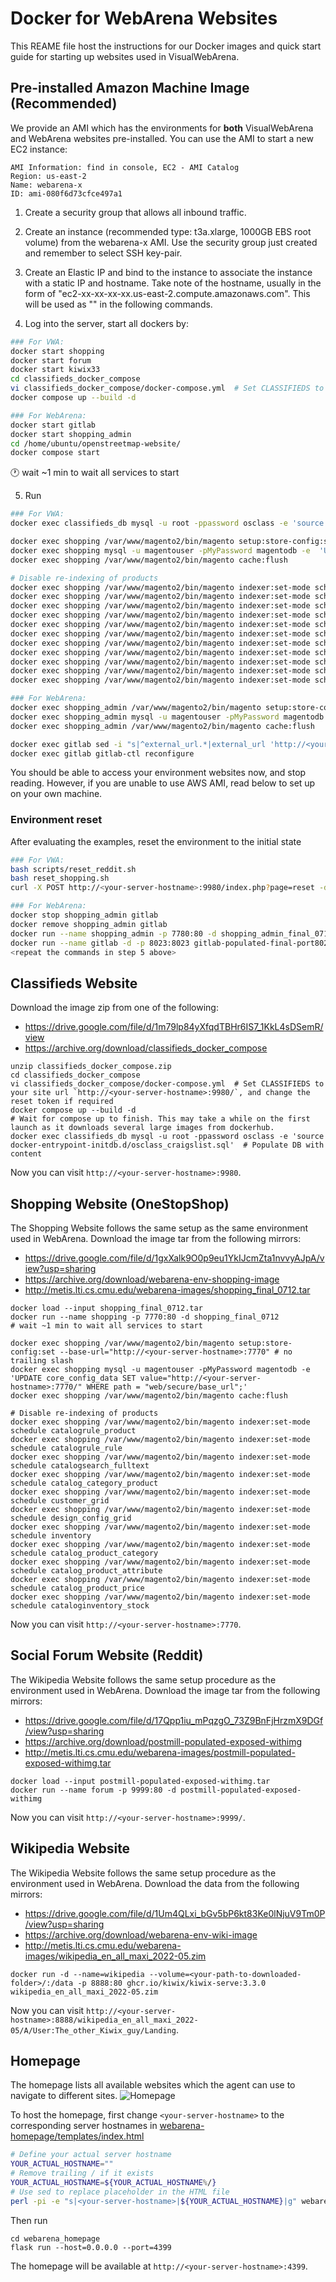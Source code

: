 # Docker for WebArena Websites
This REAME file host the instructions for our Docker images and quick start guide for starting up websites used in VisualWebArena.

## Pre-installed Amazon Machine Image (Recommended)

We provide an AMI which has the environments for **both** VisualWebArena and WebArena websites pre-installed. You can use the AMI to start a new EC2 instance:

```
AMI Information: find in console, EC2 - AMI Catalog
Region: us-east-2
Name: webarena-x
ID: ami-080f6d73cfce497a1
```

1. Create a security group that allows all inbound traffic.

2. Create an instance (recommended type: t3a.xlarge, 1000GB EBS root volume) from the webarena-x AMI. Use the security group just created and remember to select SSH key-pair.

3. Create an Elastic IP and bind to the instance to associate the instance with a static IP and hostname. Take note of the hostname, usually in the form of "ec2-xx-xx-xx-xx.us-east-2.compute.amazonaws.com". This will be used as "<your-server-hostname>" in the following commands.

4. Log into the server, start all dockers by:
```bash
### For VWA:
docker start shopping
docker start forum
docker start kiwix33
cd classifieds_docker_compose
vi classifieds_docker_compose/docker-compose.yml  # Set CLASSIFIEDS to your site url `http://<your-server-hostname>:9980/`, and change the reset token if required
docker compose up --build -d

### For WebArena:
docker start gitlab
docker start shopping_admin
cd /home/ubuntu/openstreetmap-website/
docker compose start
```

:clock1: wait ~1 min to wait all services to start

5. Run
```bash
### For VWA:
docker exec classifieds_db mysql -u root -ppassword osclass -e 'source docker-entrypoint-initdb.d/osclass_craigslist.sql'  # Populate DB with content

docker exec shopping /var/www/magento2/bin/magento setup:store-config:set --base-url="http://<your-server-hostname>:7770" # no trailing slash
docker exec shopping mysql -u magentouser -pMyPassword magentodb -e  'UPDATE core_config_data SET value="http://<your-server-hostname>:7770/" WHERE path = "web/secure/base_url";'
docker exec shopping /var/www/magento2/bin/magento cache:flush

# Disable re-indexing of products
docker exec shopping /var/www/magento2/bin/magento indexer:set-mode schedule catalogrule_product
docker exec shopping /var/www/magento2/bin/magento indexer:set-mode schedule catalogrule_rule
docker exec shopping /var/www/magento2/bin/magento indexer:set-mode schedule catalogsearch_fulltext
docker exec shopping /var/www/magento2/bin/magento indexer:set-mode schedule catalog_category_product
docker exec shopping /var/www/magento2/bin/magento indexer:set-mode schedule customer_grid
docker exec shopping /var/www/magento2/bin/magento indexer:set-mode schedule design_config_grid
docker exec shopping /var/www/magento2/bin/magento indexer:set-mode schedule inventory
docker exec shopping /var/www/magento2/bin/magento indexer:set-mode schedule catalog_product_category
docker exec shopping /var/www/magento2/bin/magento indexer:set-mode schedule catalog_product_attribute
docker exec shopping /var/www/magento2/bin/magento indexer:set-mode schedule catalog_product_price
docker exec shopping /var/www/magento2/bin/magento indexer:set-mode schedule cataloginventory_stock

### For WebArena:
docker exec shopping_admin /var/www/magento2/bin/magento setup:store-config:set --base-url="http://<your-server-hostname>:7780"
docker exec shopping_admin mysql -u magentouser -pMyPassword magentodb -e  'UPDATE core_config_data SET value="http://<your-server-hostname>:7780/" WHERE path = "web/secure/base_url";'
docker exec shopping_admin /var/www/magento2/bin/magento cache:flush

docker exec gitlab sed -i "s|^external_url.*|external_url 'http://<your-server-hostname>:8023'|" /etc/gitlab/gitlab.rb
docker exec gitlab gitlab-ctl reconfigure
```

You should be able to access your environment websites now, and stop reading.
However, if you are unable to use AWS AMI, read below to set up on your own machine.

### Environment reset
After evaluating the examples, reset the environment to the initial state
```bash
### For VWA:
bash scripts/reset_reddit.sh
bash reset_shopping.sh
curl -X POST http://<your-server-hostname>:9980/index.php?page=reset -d "token=4b61655535e7ed388f0d40a93600254c"

### For WebArena:
docker stop shopping_admin gitlab
docker remove shopping_admin gitlab
docker run --name shopping_admin -p 7780:80 -d shopping_admin_final_0719
docker run --name gitlab -d -p 8023:8023 gitlab-populated-final-port8023 /opt/gitlab/embedded/bin/runsvdir-start
<repeat the commands in step 5 above>
```

## Classifieds Website

Download the image zip from one of the following:
- https://drive.google.com/file/d/1m79lp84yXfqdTBHr6IS7_1KkL4sDSemR/view
- https://archive.org/download/classifieds_docker_compose

```
unzip classifieds_docker_compose.zip
cd classifieds_docker_compose
vi classifieds_docker_compose/docker-compose.yml  # Set CLASSIFIEDS to your site url `http://<your-server-hostname>:9980/`, and change the reset token if required
docker compose up --build -d
# Wait for compose up to finish. This may take a while on the first launch as it downloads several large images from dockerhub.
docker exec classifieds_db mysql -u root -ppassword osclass -e 'source docker-entrypoint-initdb.d/osclass_craigslist.sql'  # Populate DB with content
```
Now you can visit `http://<your-server-hostname>:9980`.


## Shopping Website (OneStopShop)

The Shopping Website follows the same setup as the same environment used in WebArena. Download the image tar from the following mirrors:
- https://drive.google.com/file/d/1gxXalk9O0p9eu1YkIJcmZta1nvvyAJpA/view?usp=sharing
- https://archive.org/download/webarena-env-shopping-image
- http://metis.lti.cs.cmu.edu/webarena-images/shopping_final_0712.tar

```
docker load --input shopping_final_0712.tar
docker run --name shopping -p 7770:80 -d shopping_final_0712
# wait ~1 min to wait all services to start

docker exec shopping /var/www/magento2/bin/magento setup:store-config:set --base-url="http://<your-server-hostname>:7770" # no trailing slash
docker exec shopping mysql -u magentouser -pMyPassword magentodb -e  'UPDATE core_config_data SET value="http://<your-server-hostname>:7770/" WHERE path = "web/secure/base_url";'
docker exec shopping /var/www/magento2/bin/magento cache:flush

# Disable re-indexing of products
docker exec shopping /var/www/magento2/bin/magento indexer:set-mode schedule catalogrule_product
docker exec shopping /var/www/magento2/bin/magento indexer:set-mode schedule catalogrule_rule
docker exec shopping /var/www/magento2/bin/magento indexer:set-mode schedule catalogsearch_fulltext
docker exec shopping /var/www/magento2/bin/magento indexer:set-mode schedule catalog_category_product
docker exec shopping /var/www/magento2/bin/magento indexer:set-mode schedule customer_grid
docker exec shopping /var/www/magento2/bin/magento indexer:set-mode schedule design_config_grid
docker exec shopping /var/www/magento2/bin/magento indexer:set-mode schedule inventory
docker exec shopping /var/www/magento2/bin/magento indexer:set-mode schedule catalog_product_category
docker exec shopping /var/www/magento2/bin/magento indexer:set-mode schedule catalog_product_attribute
docker exec shopping /var/www/magento2/bin/magento indexer:set-mode schedule catalog_product_price
docker exec shopping /var/www/magento2/bin/magento indexer:set-mode schedule cataloginventory_stock
```
Now you can visit `http://<your-server-hostname>:7770`.


## Social Forum Website (Reddit)

The Wikipedia Website follows the same setup procedure as the environment used in WebArena. Download the image tar from the following mirrors:
- https://drive.google.com/file/d/17Qpp1iu_mPqzgO_73Z9BnFjHrzmX9DGf/view?usp=sharing
- https://archive.org/download/postmill-populated-exposed-withimg
- http://metis.lti.cs.cmu.edu/webarena-images/postmill-populated-exposed-withimg.tar

```
docker load --input postmill-populated-exposed-withimg.tar
docker run --name forum -p 9999:80 -d postmill-populated-exposed-withimg
```
Now you can visit `http://<your-server-hostname>:9999/`.


## Wikipedia Website

The Wikipedia Website follows the same setup procedure as the environment used in WebArena. Download the data from the following mirrors:
- https://drive.google.com/file/d/1Um4QLxi_bGv5bP6kt83Ke0lNjuV9Tm0P/view?usp=sharing
- https://archive.org/download/webarena-env-wiki-image
- http://metis.lti.cs.cmu.edu/webarena-images/wikipedia_en_all_maxi_2022-05.zim

```
docker run -d --name=wikipedia --volume=<your-path-to-downloaded-folder>/:/data -p 8888:80 ghcr.io/kiwix/kiwix-serve:3.3.0 wikipedia_en_all_maxi_2022-05.zim
```
Now you can visit `http://<your-server-hostname>:8888/wikipedia_en_all_maxi_2022-05/A/User:The_other_Kiwix_guy/Landing`.


## Homepage

The homepage lists all available websites which the agent can use to navigate to different sites.
![Homepage](../media/homepage_demo.png)

To host the homepage, first change `<your-server-hostname>` to the corresponding server hostnames in [webarena-homepage/templates/index.html](webarena-homepage/templates/index.html)
```bash
# Define your actual server hostname
YOUR_ACTUAL_HOSTNAME=""
# Remove trailing / if it exists
YOUR_ACTUAL_HOSTNAME=${YOUR_ACTUAL_HOSTNAME%/}
# Use sed to replace placeholder in the HTML file
perl -pi -e "s|<your-server-hostname>|${YOUR_ACTUAL_HOSTNAME}|g" webarena-homepage/templates/index.html
```

Then run
```
cd webarena_homepage
flask run --host=0.0.0.0 --port=4399
```
The homepage will be available at `http://<your-server-hostname>:4399`.
